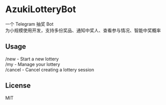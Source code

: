 # AzukiLotteryBot
一个 Telegram 抽奖 Bot<br>
为小规模使用开发，支持多份奖品、通知中奖人、查看参与情况、智能中奖概率<br>

## Usage
/new - Start a new lottery<br>
/my - Manage your lottery<br>
/cancel - Cancel creating a lottery session<br>

## License
MIT
